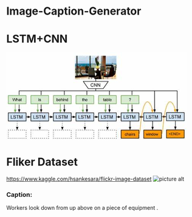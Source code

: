 # Image-Caption-Generator
# LSTM+CNN
![picture alt](imgx.jpg "_")

# Fliker Dataset
https://www.kaggle.com/hsankesara/flickr-image-dataset
![picture alt](imgy.jpg "_")
### Caption: 
Workers look down from up above on a piece of equipment .
